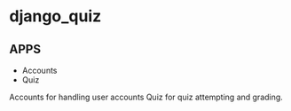# django_quiz

## APPS

 - Accounts
 - Quiz

 Accounts for handling user accounts
 Quiz for quiz attempting and grading.